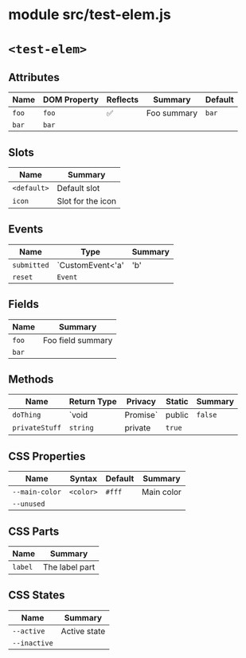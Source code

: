 # <root>

# module src/test-elem.js

# `<test-elem>`

## Attributes

Name  | DOM Property | Reflects | Summary     | Default
----- | ------------ | -------- | ----------- | -------
`foo` | `foo`        | ✅       | Foo summary | `bar`  
`bar` | `bar`        |          |             |        

## Slots

Name        | Summary          
----------- | -----------------
`<default>` | Default slot     
`icon`      | Slot for the icon

## Events

Name        | Type                       | Summary        
----------- | -------------------------- | ---------------
`submitted` | `CustomEvent<'a'|'b'|'c'>` | Fires on submit
`reset`     | `Event`                    |                

## Fields

Name  | Summary          
----- | -----------------
`foo` | Foo field summary
`bar` |                  

## Methods

Name           | Return Type            | Privacy | Static  | Summary     
-------------- | ---------------------- | ------- | ------- | ------------
`doThing`      | `void | Promise<void>` | public  | `false` | Does a thing
`privateStuff` | `string`               | private | `true`  |             

## CSS Properties

Name           | Syntax    | Default | Summary   
-------------- | --------- | ------- | ----------
`--main-color` | `<color>` | `#fff`  | Main color
`--unused`     |           |         |           

## CSS Parts

Name    | Summary       
------- | --------------
`label` | The label part

## CSS States

Name         | Summary     
------------ | ------------
`--active`   | Active state
`--inactive` |             

